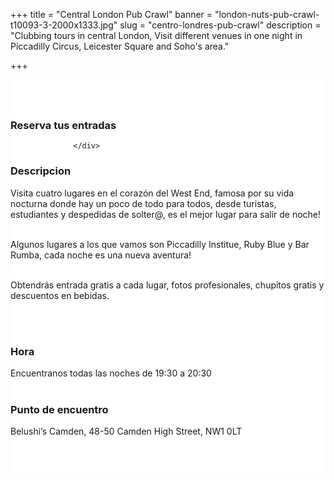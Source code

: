 ﻿+++
title = "Central London Pub Crawl"
banner = "london-nuts-pub-crawl-t10093-3-2000x1333.jpg"
slug = "centro-londres-pub-crawl"
description = "Clubbing tours in central London, Visit different venues in one night in Piccadilly Circus, Leicester Square and Soho's area."

+++

<section class="mbr-section" id="msg-box5-1w" style="background-color: rgb(255, 255, 255); padding-top: 40px; padding-bottom: 40px;">
    <div class="container">
        <div class="row">
        <div class="col-md-6 col-lg-5 col-xl-4">
<h3>Reserva tus entradas</h3>
<script src="https://assets.ticketinghub.com/checkout.js" data-channel="f0c1b56f-ddc4-496f-b994-3ee449980e0c" data-endpoint="https://api.ticketinghub.com" data-product="1a822682-24b3-4216-875a-a9bb904a84a4" data-layout="embed" data-landing="tickets" data-event-period="7" data-events-view-mode="multi-day" data-fields="name,email,telephone" data-collect-voucher-recipient-info="1" data-color="#00baef" data-button-label="BOOK NOW" data-discounts="1" data-free="0" data-avs="0" data-subscribe="1" data-ga-track-pageviews="1" data-ga-track-purchases="1"></script>


                  </div>
<div class="col-md-6 col-lg-7 col-xl-8"> <h3 class="mbr-section-title display-2">Descripcion</h3>

Visita cuatro lugares en el corazón del West End, famosa por su vida nocturna donde hay un poco de todo para todos, desde turistas, estudiantes y despedidas de solter@, es el mejor lugar para salir de noche!<br><br>

Algunos lugares a los que vamos son Piccadilly Institue, Ruby Blue y Bar Rumba, cada noche es una nueva aventura!<br><br>

Obtendrás entrada gratis a cada lugar, fotos profesionales, chupitos gratis y descuentos en bebidas.

<br>
<br>
<h3 class="mbr-section-title display-2">Hora</h3>
Encuentranos todas las noches de 19:30 a 20:30
<br>
<br>

<h3 class="mbr-section-title display-2">Punto de encuentro</h3>
Belushi’s Camden, 48-50 Camden High Street, NW1 0LT
<br>
<br>
<script src='https://static.citymapper.com/js/embed/widget.js' data-slug='99gdm5' data-width=600></script> </div>


</section>
